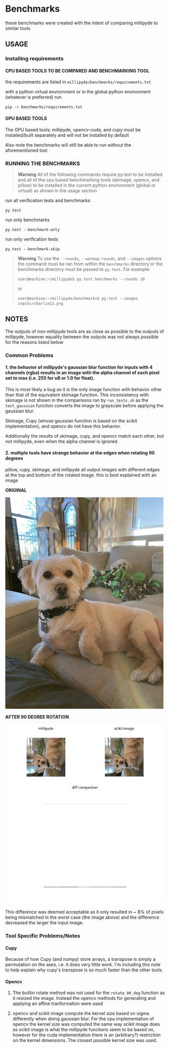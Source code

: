 # Benchmarks

these benchmarks were created with the intent of comparing millipyde to similar tools

## USAGE

### Installing requirements

#### CPU BASED TOOLS TO BE COMPARED AND BENCHMARKING TOOL

the requirements are listed in `millipyde/benchmarks/requirements.txt`

with a python virtual environment or in the global python environment (whatever is preferred) run

```shell
pip -r benchmarks/requirements.txt
```

#### GPU BASED TOOLS

The GPU based tools; millipyde, opencv-cuda, and cupy must be installed/built separately and will not be installed by default

Also note the benchmarks will still be able to run without the aforementioned tool

<!-- TODO: installation instructions (links) for cupy and opencv-cuda -->

### RUNNING THE BENCHMARKS
> **Warning**
> All of the following commands require py.test to be installed and all of the cpu based benchmarking tools (skimage, opencv, and pillow) to be installed in the current python environment (global or virtual) as shown in the usage section

run all verification tests and benchmarks


```shell
py.test
```

run only benchmarks

```shell
py.test --benchmark-only
```

run only verification tests

```shell
py.test --benchmark-skip
```

> **Warning**
> To use the `--rounds`, `--warmup-rounds`, and `--images` options the command must be ran from within the `benchmarks` directory or the benchmarks directory must be passed to `py.test`.
> For example: 
>
> ```shell
> user@machine:~/millipyde$ py.test benchmarks --rounds 10
> ```
>
> or
>
> ```shell
> user@machine:~/millipyde/benchmarks$ py.test --images inputs/charlie12.png
> ```

## NOTES

The outputs of non-millipyde tools are as close as possible to the outputs of millipyde, however equality between the outputs was not always possible for the reasons listed below

### Common Problems

#### 1. the behavior of millipyde's gaussian blur function for inputs with 4 channels (rgba) results in an image with the alpha channel of each pixel set to max (i.e. 255 for u8 or 1.0 for float).

This is most likely a bug as it is the only image function with behavior other than that of the equivalent skimage function. This inconsistency with skimage is not shown in the comparisons ran by `run_tests.sh` as the `test_gaussian` function converts the image to grayscale before applying the gaussian blur.

Skimage, Cupy (whose gaussian function is based on the scikit implementation), and opencv do not have this behavior.

Additionally the results of skimage, cupy, and opencv match each other, but not millipyde, even when the alpha channel is ignored.

#### 2. multiple tools have strange behavior at the edges when rotating 90 degrees

pillow, cupy, skimage, and millipyde all output images with different edges at the top and bottom of the rotated image. this is best explained with an image

**ORIGINAL**

![original image](./inputs/charlie12.png)

**AFTER 90 DEGREE ROTATION**

![diff between millipyde and skimage](./outputs/diff-comparison-millipyde-scikit-image-rotate_90_deg.png)

This difference was deemed acceptable as it only resulted in ~ 8% of pixels being mismatched in the worst case (the image above) and the difference decreased the larger the input image.

### Tool Specific Problems/Notes

#### Cupy

Because of how Cupy (and numpy) store arrays, a transpose is simply a permutation on the axes, i.e. it does very little work. I'm including this note to help explain why cupy's transpose is so much faster than the other tools.

#### Opencv

1. The builtin rotate method was not used for the `rotate_90_deg` function as it resized the image. Instead the opencv methods for generating and applying an affine tranformation were used

2. opencv and scikit image compute the kernel size based on sigma differently when doing gaussian blur. For the cpu implementation of opencv the kernel size was computed the same way scikit image does as scikit image is what the millipyde functions seem to be based on, however for the cuda implementation there is an (arbitrary?) restriction on the kernel dimensions. The closest possible kernel size was used.
